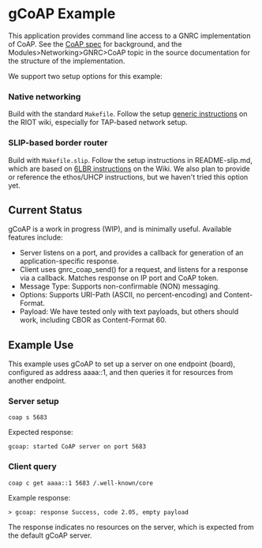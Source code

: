# gCoAP Example

This application provides command line access to a GNRC implementation of CoAP. See the [CoAP spec][1] for background, and the Modules>Networking>GNRC>CoAP topic in the source documentation for the structure of the implementation.

We support two setup options for this example:

### Native networking
Build with the standard `Makefile`. Follow the setup [generic instructions][2] on the RIOT wiki, especially for TAP-based network setup.

### SLIP-based border router

Build with `Makefile.slip`. Follow the setup instructions in README-slip.md, which are based on [6LBR instructions][3] on the Wiki. We also plan to provide or reference the ethos/UHCP instructions, but we haven't tried this option yet.

## Current Status
gCoAP is a work in progress (WIP), and is minimally useful. Available features include:

* Server listens on a port, and provides a callback for generation of an application-specific response.
* Client uses gnrc_coap_send() for a request, and listens for a response via a callback. Matches response on IP port and CoAP token.
* Message Type: Supports non-confirmable (NON) messaging.
* Options: Supports URI-Path (ASCII, no percent-encoding) and Content-Format.
* Payload: We have tested only with text payloads, but others should work, including CBOR as Content-Format 60.


## Example Use
This example uses gCoAP to set up a server on one endpoint (board), configured as address aaaa::1, and then queries it for resources from another endpoint.

### Server setup

    coap s 5683

Expected response:

    gcoap: started CoAP server on port 5683

### Client query

    coap c get aaaa::1 5683 /.well-known/core

Example response:

    > gcoap: response Success, code 2.05, empty payload

The response indicates no resources on the server, which is expected from the default gCoAP server.

[1]: https://tools.ietf.org/html/rfc7252    "CoAP spec"
[2]: https://github.com/RIOT-OS/RIOT/wiki/Creating-your-first-RIOT-project    "generic instructions"
[3]: https://github.com/RIOT-OS/RIOT/blob/master/examples/gnrc_border_router/README.md    "6LBR instructions"
